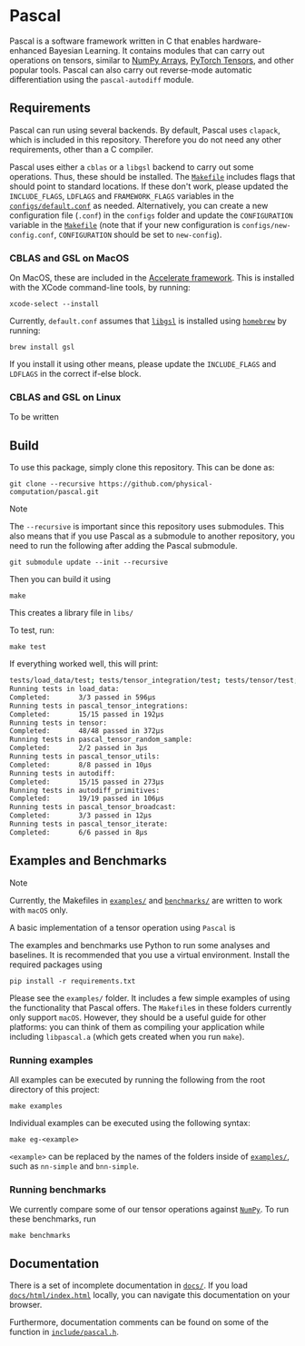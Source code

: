# Pascal

Pascal is a software framework written in C that enables hardware-enhanced Bayesian Learning. It contains modules that can carry out operations on tensors, similar to [NumPy Arrays](https://numpy.org/doc/stable/reference/generated/numpy.array.html), [PyTorch Tensors](https://pytorch.org/docs/stable/tensors.html), and other popular tools. Pascal can also carry out reverse-mode automatic differentiation using the `pascal-autodiff` module.


## Requirements
Pascal can run using several backends. By default, Pascal uses `clapack`, which is included in this repository. Therefore you do not need any other requirements, other than a C compiler.

Pascal uses either a `cblas` or a `libgsl` backend to carry out some operations. Thus, these should be installed. The [`Makefile`](Makefile) includes flags that should point to standard locations. If these don't work, please updated the `INCLUDE_FLAGS`, `LDFLAGS` and `FRAMEWORK_FLAGS` variables in the [`configs/default.conf`](configs/default.conf) as needed. Alternatively, you can create a new configuration file (`.conf`) in the `configs` folder and update the `CONFIGURATION` variable in the [`Makefile`](Makefile) (note that if your new configuration is `configs/new-config.conf`, `CONFIGURATION` should be set to `new-config`).

### CBLAS and GSL on MacOS
On MacOS, these are included in the [Accelerate framework](https://developer.apple.com/documentation/accelerate). This is installed with the XCode command-line tools, by running:
```
xcode-select --install
```

Currently, `default.conf` assumes that [`libgsl`](https://www.gnu.org/software/gsl/doc/html/index.html) is installed using [`homebrew`](https://brew.sh) by running:
```
brew install gsl
```

If you install it using other means, please update the `INCLUDE_FLAGS` and `LDFLAGS` in the correct if-else block.

### CBLAS and GSL on Linux
To be written

## Build
To use this package, simply clone this repository. This can be done as:
```
git clone --recursive https://github.com/physical-computation/pascal.git
```

> [!NOTE]
> The `--recursive` is important since this repository uses submodules. This also means that if you use Pascal as a submodule to another repository, you need to run the following after adding the Pascal submodule.
> ```
> git submodule update --init --recursive
> ```

 Then you can build it using
```
make
```

This creates a library file in `libs/`

To test, run:
```
make test
```

If everything worked well, this will print:
```bash
tests/load_data/test; tests/tensor_integration/test; tests/tensor/test; tests/tensor_random_sample/test; tests/tensor_utils/test; tests/autodiff/test; tests/autodiff_primitives/test; tests/tensor_broadcast/test; tests/tensor_iterate/test;
Running tests in load_data:
Completed:       3/3 passed in 596µs
Running tests in pascal_tensor_integrations:
Completed:       15/15 passed in 192µs
Running tests in tensor:
Completed:       48/48 passed in 372µs
Running tests in pascal_tensor_random_sample:
Completed:       2/2 passed in 3µs
Running tests in pascal_tensor_utils:
Completed:       8/8 passed in 10µs
Running tests in autodiff:
Completed:       15/15 passed in 273µs
Running tests in autodiff_primitives:
Completed:       19/19 passed in 106µs
Running tests in pascal_tensor_broadcast:
Completed:       3/3 passed in 12µs
Running tests in pascal_tensor_iterate:
Completed:       6/6 passed in 8µs
```

## Examples and Benchmarks
> [!NOTE]
> Currently, the Makefiles in [`examples/`](examples/) and [`benchmarks/`](benchmarks/) are written to work with `macOS` only.

A basic implementation of a tensor operation using `Pascal` is


The examples and benchmarks use Python to run some analyses and baselines. It is recommended that you use a virtual environment. Install the required packages using
```
pip install -r requirements.txt
```
Please see the `examples/` folder. It includes a few simple examples of using the functionality that Pascal offers. The `Makefile`s in these folders currently only support `macOS`. However, they should be a useful guide for other platforms: you can think of them as compiling your application while including `libpascal.a` (which gets created when you run `make`).

### Running examples
All examples can be executed by running the following from the root directory of this project:
```
make examples
```

Individual examples can be executed using the following syntax:
```
make eg-<example>
```
`<example>` can be replaced by the names of the folders inside of [`examples/`](examples/), such as `nn-simple` and `bnn-simple`.

### Running benchmarks
We currently compare some of our tensor operations against [`NumPy`](www.numpy.org). To run these benchmarks, run
```
make benchmarks
```

## Documentation
There is a set of incomplete documentation in [`docs/`](docs/). If you load [`docs/html/index.html`](docs/html/index.html) locally, you can navigate this documentation on your browser.

Furthermore, documentation comments can be found on some of the function in [`include/pascal.h`](include/pascal.h).
